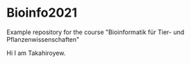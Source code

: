 # Bioinfo2021
Example repository for the course "Bioinformatik für Tier- und Pflanzenwissenschaften" 

Hi I am Takahiroyew. 
